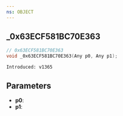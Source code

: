 ```yaml
---
ns: OBJECT
---
```

## _0x63ECF581BC70E363

```c
// 0x63ECF581BC70E363
void _0x63ECF581BC70E363(Any p0, Any p1);
```

```
Introduced: v1365
```

## Parameters
* **p0**:
* **p1**:

